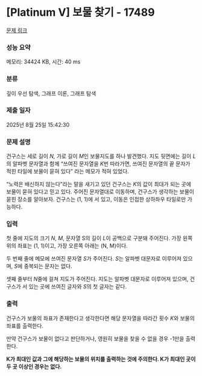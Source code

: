 # [Platinum V] 보물 찾기 - 17489 

[문제 링크](https://www.acmicpc.net/problem/17489) 

### 성능 요약

메모리: 34424 KB, 시간: 40 ms

### 분류

깊이 우선 탐색, 그래프 이론, 그래프 탐색

### 제출 일자

2025년 8월 25일 15:42:30

### 문제 설명

<p>건구스는 세로 길이 <em>N,</em> 가로 길이 <em>M</em>인 보물지도를 하나 발견했다. 지도 뒷면에는 길이 <em>L</em>의 알파벳 문자열과 함께 “쓰여진 문자열을 <em>K</em>번 따라가면, 쓰여진 문자열의 끝 문자가 적힌 타일에 보물이 묻혀 있다” 라는 메모가 적혀 있었다.</p>

<p>“노력은 배신하지 않는다”라는 말을 새기고 있던 건구스는<em> K</em>의 값이 최대가 되는 곳에 보물이 묻혀 있다고 믿고 있다. 주어진 문자열대로 이동하며, 건구스가 생각하는 보물이 묻힌 장소를 알아보자. 건구스는 (1, 1)에 서 있고, 이동은 인접한 상하좌우 타일로만 가능하다.</p>

### 입력 

 <p>첫 줄에 지도의 크기 <em>N</em>, <em>M</em>, 문자열 S의 길이 <em>L</em>이 공백으로 구분돼 주어진다. 가장 왼쪽 위의 좌표는 (1, 1)이고, 가장 오른쪽 아래는 (N, M)이다.</p>

<p>두 번째 줄에 메모에 쓰여진 문자열<em> S</em>가 주어진다. <em>S</em>는 알파벳 대문자로 이루어져 있으며, <em>S</em>에 중복되는 문자는 없다.</p>

<p>셋째 줄부터 <em>N</em>줄에 걸쳐 지도가 주어진다. 지도는 알파벳 대문자로 이루어져 있으며, 건구스가 서 있는 곳에 쓰여진 글자와 <em>S</em>의 첫 글자는 같다.</p>

### 출력 

 <p>건구스가 보물의 좌표가 존재한다고 생각한다면 해당 문자열을 따라간 횟수 <em>K</em>와 보물의 좌표를 출력한다.</p>

<p>만약 건구스가 보물이 없다고 판단하거나, 영원히 보물을 찾을 수 없을 경우 -1만을 출력한다.</p>

<p><strong>K가 최대인 값과 그에 해당하는 보물의 위치를 출력하는 것에 주의한다. K가 최대인 곳이 두 곳 이상인 경우는 없다.</strong></p>

